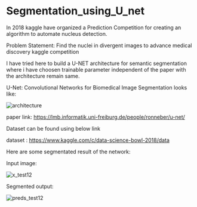 # Segmentation_using_U_net

In 2018 kaggle have organized a Prediction Competition for creating an algorithm to automate nucleus detection.

Problem Statement: Find the nuclei in divergent images to advance medical discovery kaggle competition

I have tried here to build a U-NET architecture for semantic segmentation where i have choosen trainable parameter independent of the paper with the architecture remain same.

U-Net: Convolutional Networks for Biomedical Image Segmentation looks like:

![architecture](https://user-images.githubusercontent.com/51228517/140746084-73080b61-854a-4ce8-bff4-124a064566a8.PNG)

paper link: https://lmb.informatik.uni-freiburg.de/people/ronneber/u-net/

Dataset can be found using below link

dataset : https://www.kaggle.com/c/data-science-bowl-2018/data

Here are some segmentated result of the network:

Input image:

![x_test12](https://user-images.githubusercontent.com/51228517/140743747-9bfe0cd2-2067-4f94-82fd-4a342e50861c.jpg)

Segmented output:

![preds_test12](https://user-images.githubusercontent.com/51228517/140743792-67ffbe45-ea60-4ccc-bd04-30a59554d4d0.jpg)
